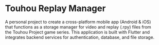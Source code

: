 # Touhou Replay Manager

A personal project to create a cross-platform mobile app (Android & iOS) that functions as a storage manager for video and replay (.rpy) files from the Touhou Project game series.
This application is built with Flutter and integrates backend services for authentication, database, and file storage.

